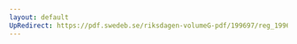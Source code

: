 ```yaml
---
layout: default
UpRedirect: https://pdf.swedeb.se/riksdagen-volumeG-pdf/199697/reg_199697/reg_199697_0375.pdf
---
```

